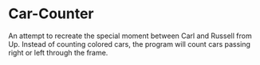 # Car-Counter
An attempt to recreate the special moment between Carl and Russell from Up. Instead of counting colored cars, the program will count cars passing right or left through the frame.
